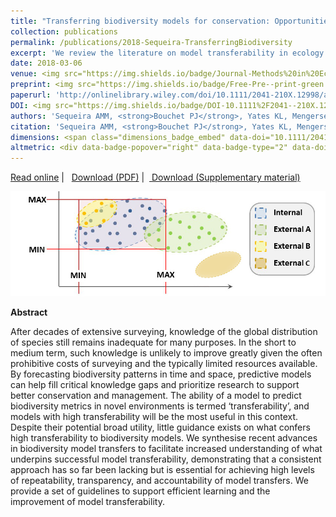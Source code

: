 ```yaml
---
title: "Transferring biodiversity models for conservation: Opportunities and challenges"
collection: publications
permalink: /publications/2018-Sequeira-TransferringBiodiversity
excerpt: 'We review the literature on model transferability in ecology and summarise the factors that underpin successful models transfers. We also propose a methodological framework that can facilitate the standardisation and correct application of biodiversity (ecological) models in novel environments.'
date: 2018-03-06
venue: <img src="https://img.shields.io/badge/Journal-Methods%20in%20Ecology%20and%20Evolution-blue.svg?longCache=true&style=flat-square">
preprint: <img src="https://img.shields.io/badge/Free-Pre--print-green.svg?longCache=true&style=flat-square">
paperurl: 'http://onlinelibrary.wiley.com/doi/10.1111/2041-210X.12998/abstract'
DOI: <img src="https://img.shields.io/badge/DOI-10.1111%2F2041--210X.12998-yellow.svg?longCache=true&style=flat-square">
authors: 'Sequeira AMM, <strong>Bouchet PJ</strong>, Yates KL, Mengersen K, Caley MJ'
citation: 'Sequeira AMM, <strong>Bouchet PJ</strong>, Yates KL, Mengersen K, Caley MJ. 2018. Transferring biodiversity models for conservation: Opportunities and challenges. <em>Methods in Ecology and Evolution</em>, DOI: 10.1111/2041-210X.12998.'
dimensions: <span class="dimensions_badge_embed" data-doi="10.1111/2041-210X.12998" data-legend="hover-right" data-style="small_rectangle"></span><script async src="https://badge.dimensions.ai/badge.js" charset="utf-8"></script>
altmetric: <div data-badge-popover="right" data-badge-type="2" data-doi="10.1111/2041-210X.12998" class="altmetric-embed"></div>
---
```

<i class="fa fa-link" aria-hidden="true"></i> <a href="http://onlinelibrary.wiley.com/doi/10.1111/2041-210X.12998/abstract"> Read online</a>&nbsp;<span>&#124;</span> &nbsp;<i class="fa fa-file-pdf-o" aria-hidden="true"></i> <a href="https://phbouchet.github.io/files/Sequeira-2018-MEE-TransferringBiodiversityModels-PrePrint.pdf">  Download (PDF)</a>
<span>&#124;</span> &nbsp;<i class="fa fa-file-pdf-o" aria-hidden="true"></i><a href="https://phbouchet.github.io/files/Sequeira-2018-MEE-TransferringBiodiversityModels-SI.pdf">  Download (Supplementary material)</a>


<img src='/images/Sequeira2018-TransferringBiodiversity-hero.jpg'>
<br>

<strong>Abstract</strong>

After decades of extensive surveying, knowledge of the global distribution of species still remains inadequate for many purposes. In the short to medium term, such knowledge is unlikely to improve greatly given the often prohibitive costs of surveying and the typically limited resources available. By forecasting biodiversity patterns in time and space, predictive models can help fill critical knowledge gaps and prioritize research to support better conservation and management. The ability of a model to predict biodiversity metrics in novel environments is termed ‘transferability’, and models with high transferability will be the most useful in this context. Despite their potential broad utility, little guidance exists on what confers high transferability to biodiversity models. We synthesise recent advances in biodiversity model transfers to facilitate increased understanding of what underpins successful model transferability, demonstrating that a consistent approach has so far been lacking but is essential for achieving high levels of repeatability, transparency, and accountability of model transfers. We provide a set of guidelines to support efficient learning and the improvement of model transferability.
